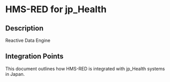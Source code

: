 # HMS-RED for jp_Health

## Description

Reactive Data Engine

## Integration Points

This document outlines how HMS-RED is integrated with jp_Health systems in Japan.
